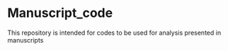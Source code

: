 # Manuscript_code
This repository is intended for codes to be used for analysis presented in manuscripts
